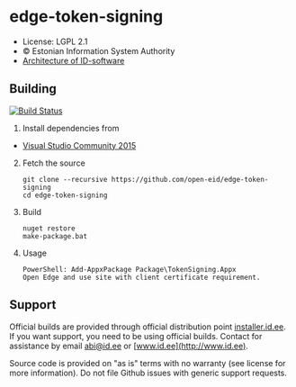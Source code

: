 # edge-token-signing

 * License: LGPL 2.1
 * &copy; Estonian Information System Authority
 * [Architecture of ID-software](http://open-eid.github.io)

## Building
[![Build Status](https://ci.appveyor.com/api/projects/status/github/open-eid/edge-token-signing?branch=master&svg=true)](https://ci.appveyor.com/project/open-eid/edge-token-signing)

 1. Install dependencies from
   * [Visual Studio Community 2015](https://www.visualstudio.com/vs/community/)

 2. Fetch the source

        git clone --recursive https://github.com/open-eid/edge-token-signing
        cd edge-token-signing

 3. Build

        nuget restore
        make-package.bat

 4. Usage

        PowerShell: Add-AppxPackage Package\TokenSigning.Appx
        Open Edge and use site with client certificate requirement.

## Support
Official builds are provided through official distribution point [installer.id.ee](https://installer.id.ee). If you want support, you need to be using official builds. Contact for assistance by email [abi@id.ee](mailto:abi@id.ee) or [www.id.ee](http://www.id.ee).

Source code is provided on "as is" terms with no warranty (see license for more information). Do not file Github issues with generic support requests.
